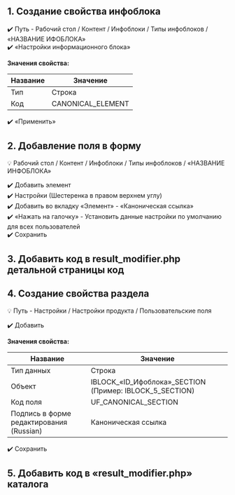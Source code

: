 ## 1. Создание свойства инфоблока
:heavy_check_mark: Путь - Рабочий стол / Контент / Инфоблоки / Типы инфоблоков / «НАЗВАНИЕ ИФОБЛОКА»  
:heavy_check_mark: «Настройки информационного блока»  
  
**Значения свойства:**  
  
| Название | Значение |
|----------------|----------------|
| Тип | Строка |
| Код | CANONICAL_ELEMENT |
  
:heavy_check_mark: «Применить»  
  

## 2. Добавление поля в форму  
:bulb: Рабочий стол / Контент / Инфоблоки / Типы инфоблоков / «НАЗВАНИЕ ИНФОБЛОКА»  
  
:heavy_check_mark: Добавить элемент  
:heavy_check_mark: Настройки (Шестеренка в правом верхнем углу)  
:heavy_check_mark: Добавить во вкладку «Элемент» - «Каноническая ссылка»  
:heavy_check_mark: «Нажать на галочку» - Установить данные настройки по умолчанию для всех пользователей  
:heavy_check_mark: Сохранить  
  

## 3. Добавить код в result_modifier.php детальной страницы код 
  

## 4. Создание свойства раздела
:bulb: Путь - Настройки / Настройки продукта / Пользовательские поля  
  
:heavy_check_mark: Добавить  
  

**Значения свойства:**  
  
| Название | Значение |
|----------------|----------------|
| Тип данных | Строка |
| Объект | IBLOCK_«ID_Ифоблока»_SECTION (Пример: IBLOCK_5_SECTION) |
| Код поля | UF_CANONICAL_SECTION |
| Подпись в форме редактирования (Russian) | Каноническая ссылка |
  
:heavy_check_mark: Сохранить  
  
## 5. Добавить код в «result_modifier.php» каталога 